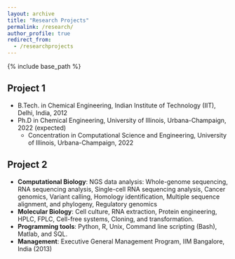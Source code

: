 ```yaml
---
layout: archive
title: "Research Projects"
permalink: /research/
author_profile: true
redirect_from:
  - /researchprojects
---
```


{% include base_path %}

Project 1
------
* B.Tech. in Chemical Engineering, Indian Institute of Technology (IIT), Delhi, India, 2012
* Ph.D in Chemical Engineering, University of Illinois, Urbana-Champaign, 2022 (expected)
  * Concentration in Computational Science and Engineering, University of Illinois, Urbana-Champaign, 2022
  
Project 2
------
* **Computational Biology**: NGS data analysis: Whole-genome sequencing, RNA sequencing analysis, Single-cell RNA sequencing analysis, Cancer genomics, Variant calling, Homology identification, Multiple sequence alignment, and phylogeny, Regulatory genomics 
* **Molecular Biology**: Cell culture, RNA extraction, Protein engineering, HPLC, FPLC, Cell-free systems, Cloning, and transformation. 
* **Programming tools**: Python, R, Unix, Command line scripting (Bash), Matlab, and SQL.
* **Management**: Executive General Management Program, IIM Bangalore, India (2013)